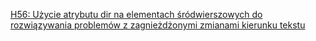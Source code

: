 [H56: Użycie atrybutu dir na elementach śródwierszowych do rozwiązywania problemów z zagnieżdżonymi zmianami kierunku tekstu](https://www.w3.org/WAI/WCAG21/Techniques/html/H56.html)